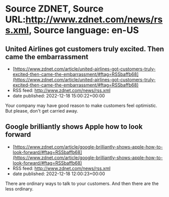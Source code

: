 # Source ZDNET, Source URL:http://www.zdnet.com/news/rss.xml, Source language: en-US

## United Airlines got customers truly excited. Then came the embarrassment
 - [https://www.zdnet.com/article/united-airlines-got-customers-truly-excited-then-came-the-embarrassment/#ftag=RSSbaffb68](https://www.zdnet.com/article/united-airlines-got-customers-truly-excited-then-came-the-embarrassment/#ftag=RSSbaffb68)
 - RSS feed: http://www.zdnet.com/news/rss.xml
 - date published: 2022-12-18 15:00:22+00:00

Your company may have good reason to make customers feel optimistic. But please, don't get carried away.

## Google brilliantly shows Apple how to look forward
 - [https://www.zdnet.com/article/google-brilliantly-shows-apple-how-to-look-forward/#ftag=RSSbaffb68](https://www.zdnet.com/article/google-brilliantly-shows-apple-how-to-look-forward/#ftag=RSSbaffb68)
 - RSS feed: http://www.zdnet.com/news/rss.xml
 - date published: 2022-12-18 12:00:23+00:00

There are ordinary ways to talk to your customers. And then there are the less ordinary.
